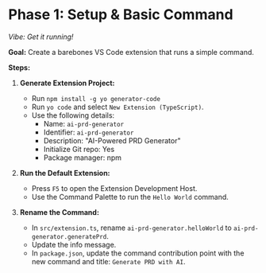 # Phase 1: Setup & Basic Command

*Vibe: Get it running!*

**Goal:** Create a barebones VS Code extension that runs a simple command.

**Steps:**

1. **Generate Extension Project:**
    * Run `npm install -g yo generator-code`
    * Run `yo code` and select `New Extension (TypeScript)`.
    * Use the following details:
        * Name: `ai-prd-generator`
        * Identifier: `ai-prd-generator`
        * Description: "AI-Powered PRD Generator"
        * Initialize Git repo: Yes
        * Package manager: npm

2. **Run the Default Extension:**
    * Press `F5` to open the Extension Development Host.
    * Use the Command Palette to run the `Hello World` command.

3. **Rename the Command:**
    * In `src/extension.ts`, rename `ai-prd-generator.helloWorld` to `ai-prd-generator.generatePrd`.
    * Update the info message.
    * In `package.json`, update the command contribution point with the new command and title: `Generate PRD with AI`.
